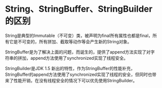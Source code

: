 # String、StringBuffer、StringBuilder的区别

String是典型的Immutable（不可变）类，被声明为final所有属性也都是final，所有它是不可变的，所有拼加、截取等动作等会产生新的String对象。

StringBuffer是为了解决上面的问题，而诞生的，提供了append方法实现了对字符串的拼加，append方法使用了synchronized实现了线程安全。

StringBuilder是JDK 1.5 新出的特性，作为StringBuffer的性能补充，StringBuffer的append方法使用了synchronized实现了线程的安全，但同时也带来了性能开销，在没有线程安全的情况下可以优先使用StringBuilder。